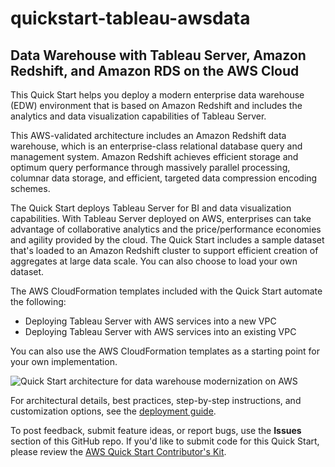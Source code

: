 # quickstart-tableau-awsdata
## Data Warehouse with Tableau Server, Amazon Redshift, and Amazon RDS on the AWS Cloud

This Quick Start helps you deploy a modern enterprise data warehouse (EDW) environment that is based on Amazon Redshift and includes the analytics and data visualization capabilities of Tableau Server.

This AWS-validated architecture includes an Amazon Redshift data warehouse, which is an enterprise-class relational database query and management system. Amazon Redshift achieves efficient storage and optimum query performance through massively parallel processing, columnar data storage, and efficient, targeted data compression encoding schemes.

The Quick Start deploys Tableau Server for BI and data visualization capabilities. With Tableau Server deployed on AWS, enterprises can take advantage of collaborative analytics and the price/performance economies and agility provided by the cloud. The Quick Start includes a sample dataset that's loaded to an Amazon Redshift cluster to support efficient creation of aggregates at large data scale. You can also choose to load your own dataset.

The AWS CloudFormation templates included with the Quick Start automate the following:

- Deploying Tableau Server with AWS services into a new VPC
- Deploying Tableau Server with AWS services into an existing VPC 

You can also use the AWS CloudFormation templates as a starting point for your own implementation.

![Quick Start architecture for data warehouse modernization on AWS](https://d0.awsstatic.com/partner-network/QuickStart/datasheets/tableau-awsdata-architecture.png)

For architectural details, best practices, step-by-step instructions, and customization options, see the [deployment guide](https://s3.amazonaws.com/quickstart-reference/tableau/awsdata/latest/doc/data-warehouse-modernization-on-aws-with-tableau-and-redshift.pdf).

To post feedback, submit feature ideas, or report bugs, use the **Issues** section of this GitHub repo.
If you'd like to submit code for this Quick Start, please review the [AWS Quick Start Contributor's Kit](https://aws-quickstart.github.io/). 
